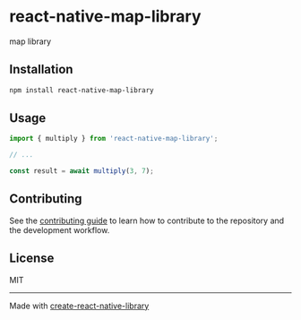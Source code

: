 # react-native-map-library

map library

## Installation

```sh
npm install react-native-map-library
```

## Usage


```js
import { multiply } from 'react-native-map-library';

// ...

const result = await multiply(3, 7);
```


## Contributing

See the [contributing guide](CONTRIBUTING.md) to learn how to contribute to the repository and the development workflow.

## License

MIT

---

Made with [create-react-native-library](https://github.com/callstack/react-native-builder-bob)
